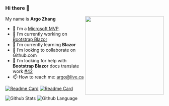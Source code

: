 ### Hi there 👋

<!--
**ArgoZhang/ArgoZhang** is a ✨ _special_ ✨ repository because its `README.md` (this file) appears on your GitHub profile.

Here are some ideas to get you started:

- 🔭 I’m currently working on [Bootstrap Blazor](https://github.com/dotnetcore/BootstrapBlazor)
- 🌱 I’m currently learning Blazor
- 👯 I’m looking to collaborate on ...
- 🤔 I’m looking for help with **Bootstrap Blazor** docs translate work [Issue](https://github.com/dotnetcore/BootstrapBlazor/issues/42)
- 💬 Ask me about ...
- 📫 How to reach me: ...
- 😄 Pronouns: ...
- ⚡ Fun fact: ...
-->

<a href="https://mvp.microsoft.com/en-us/PublicProfile/5004174" target="_blank">
  <img align="right" width="250px" src="https://mvp.microsoft.com/Content/Images/mvp-banner.png" />
</a>

My name is **Argo Zhang**

- 👤 I’m a [Microsoft MVP](https://mvp.microsoft.com/en-us/PublicProfile/5004174).
- 🔭 I’m currently working on [Bootstrap Blazor](https://github.com/dotnetcore/BootstrapBlazor)
- 🌱 I’m currently learning **Blazor**
- 👯 I’m looking to collaborate on Github.com
- 🤔 I’m looking for help with **Bootstrap Blazor** docs translate work [#42](https://github.com/dotnetcore/BootstrapBlazor/issues/42)
- 📫 How to reach me: argo@live.ca

[![Readme Card](https://github-readme-stats.vercel.app/api/pin/?username=dotnetcore&repo=BootstrapBlazor)](https://github.com/dotnetcore/BootstrapBlazor)
[![Readme Card](https://github-readme-stats.vercel.app/api/pin/?username=ArgoZhang&repo=BootstrapAdmin)](https://github.com/ArgoZhang/BootstrapAdmin)

![Github Stats](https://github-readme-stats.vercel.app/api?username=ArgoZhang&show_icons=true)
![Github Language](https://github-readme-stats.vercel.app/api/top-langs/?username=ArgoZhang&layout=compact&langs_count=8")
